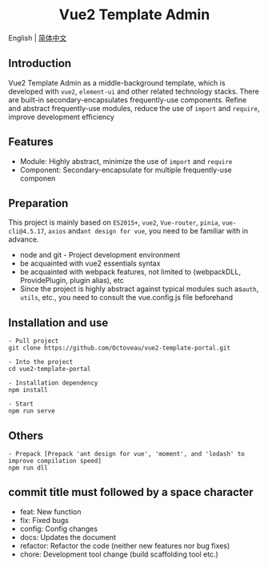 <h1 style="text-align: center">Vue2 Template Admin</h1>

English | [简体中文](https://github.com/Octoveau/vue2-element-admin-thin/blob/main/README.zh.md)
## Introduction

Vue2 Template Admin as a middle-background template, which is developed with `vue2`, `element-ui` and other related technology stacks.   There are built-in secondary-encapsulates frequently-use components.   Refine and abstract frequently-use modules, reduce the use of `import` and `require`, improve development efficiency

## Features

- Module: Highly abstract, minimize the use of `import` and `require`
- Component: Secondary-encapsulate for multiple frequently-use componen

## Preparation

This project is mainly based on `ES2015+`, `vue2`, `Vue-router`, `pinia`, `vue-cli@4.5.17`, `axios` and` ant design for vue `, you need to be familiar with in advance.

- node and git - Project development environment
- be acquainted with vue2 essentials syntax
- be acquainted with webpack features, not limited to (webpackDLL, ProvidePlugin, plugin alias), etc
- Since the project is highly abstract against typical modules such as` auth `, `utils`, etc., you need to consult the vue.config.js file beforehand

## Installation and use

```
- Pull project
git clone https://github.com/Octoveau/vue2-template-portal.git

- Into the project
cd vue2-template-portal

- Installation dependency
npm install

- Start
npm run serve
```

## Others
```
- Prepack [Prepack 'ant design for vue', 'moment', and 'lodash' to improve compilation speed]
npm run dll
```


## commit title must followed by a space character

- feat: New function
- fix: Fixed bugs
- config: Config changes
- docs: Updates the document
- refactor: Refactor the code (neither new features nor bug fixes)
- chore: Development tool change (build scaffolding tool etc.)